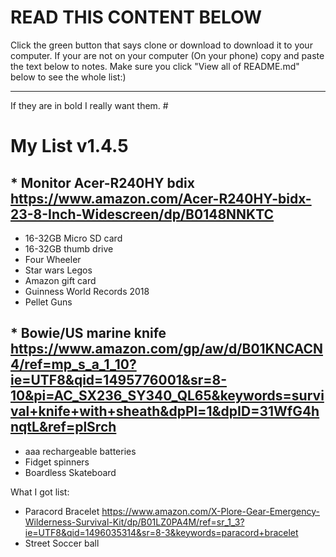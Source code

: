 <h1>READ THIS CONTENT BELOW</h1>                                                                                                          
Click the green button that says clone or download to download it to your computer.
If your are not on your computer (On your phone) copy and paste the text below to notes.
Make sure you click "View all of README.md" below to see the whole list:)
<hr />
If they are in bold I really want them.
# <h1>My List v1.4.5</h1>

## * Monitor Acer-R240HY bdix https://www.amazon.com/Acer-R240HY-bidx-23-8-Inch-Widescreen/dp/B0148NNKTC
* 16-32GB Micro SD card
* 16-32GB thumb drive
* Four Wheeler
* Star wars Legos
* Amazon gift card
* Guinness World Records 2018
* Pellet Guns
## * Bowie/US marine knife https://www.amazon.com/gp/aw/d/B01KNCACN4/ref=mp_s_a_1_10?ie=UTF8&qid=1495776001&sr=8-10&pi=AC_SX236_SY340_QL65&keywords=survival+knife+with+sheath&dpPl=1&dpID=31WfG4hnqtL&ref=plSrch
* aaa rechargeable batteries
* Fidget spinners
* Boardless Skateboard

What I got list:
* Paracord Bracelet https://www.amazon.com/X-Plore-Gear-Emergency-Wilderness-Survival-Kit/dp/B01LZ0PA4M/ref=sr_1_3?ie=UTF8&qid=1496035314&sr=8-3&keywords=paracord+bracelet
* Street Soccer ball
